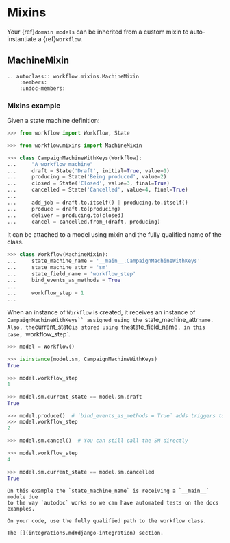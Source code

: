 
# Mixins

Your {ref}`domain models` can be inherited from a custom mixin to auto-instantiate a {ref}`workflow`.

## MachineMixin


```{eval-rst}
.. autoclass:: workflow.mixins.MachineMixin
    :members:
    :undoc-members:
```

### Mixins example

Given a state machine definition:

```py
>>> from workflow import Workflow, State

>>> from workflow.mixins import MachineMixin

>>> class CampaignMachineWithKeys(Workflow):
...     "A workflow machine"
...     draft = State('Draft', initial=True, value=1)
...     producing = State('Being produced', value=2)
...     closed = State('Closed', value=3, final=True)
...     cancelled = State('Cancelled', value=4, final=True)
...
...     add_job = draft.to.itself() | producing.to.itself()
...     produce = draft.to(producing)
...     deliver = producing.to(closed)
...     cancel = cancelled.from_(draft, producing)

```

It can be attached to a model using mixin and the fully qualified name of the
class.


``` py
>>> class Workflow(MachineMixin):
...     state_machine_name = '__main__.CampaignMachineWithKeys'
...     state_machine_attr = 'sm'
...     state_field_name = 'workflow_step'
...     bind_events_as_methods = True
...
...     workflow_step = 1
...

```

When an instance of `Workflow` is created, it receives an instance of `CampaignMachineWithKeys``
assigned using the `state_machine_attr` name. Also, the `current_state` is stored using the `state_field_name`, in this case, `workflow_step`.

``` py
>>> model = Workflow()

>>> isinstance(model.sm, CampaignMachineWithKeys)
True

>>> model.workflow_step
1

>>> model.sm.current_state == model.sm.draft
True

>>> model.produce()  # `bind_events_as_methods = True` adds triggers to events in the mixin instance
>>> model.workflow_step
2

>>> model.sm.cancel()  # You can still call the SM directly

>>> model.workflow_step
4

>>> model.sm.current_state == model.sm.cancelled
True

```

```{note}
On this example the `state_machine_name` is receiving a `__main__` module due
to the way `autodoc` works so we can have automated tests on the docs
examples.

On your code, use the fully qualified path to the workflow class.
```

```{seealso}
The [](integrations.md#django-integration) section.
```
